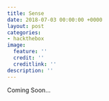 ```yaml
---
title: Sense
date: 2018-07-03 00:00:00 +0000
layout: post
categories:
- hackthebox
image:
  feature: ''
  credit: ''
  creditlink: ''
description: ''
---
```

Coming Soon...